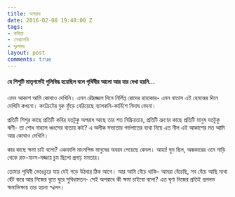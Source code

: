 ```yaml
---
title: অপরাধ
date: 2016-02-08 19:40:00 Z
tags:
- কবিতা
- লেখালেখি
- দুঃসময়
layout: post
comments: true
---
```


#### যে শিশুটি মাতৃগর্ভেই গুলিবিদ্ধ হয়েছিল বলে পৃথিবীর আলো আর যার দেখা হয়নি... ####

এমন আকাশ আমি কোথাও দেখিনি।
এমন রৌদ্রজ্জল দিনে নির্লিপ্ত রোদের হাহাকার-
এমন বাতাস এই হেমন্তের দিনে
দেখিনি কখনো।
কংক্রিটের বুক ফুঁড়ে বেরিয়েছে
ব্যালকনি-কার্নিশে নিদাঘ বেদনা।

প্রতিটি শিশুর কাছে প্রতিটি কবির
যতটুকু অপরাধ আছে
তার শত নিষ্ক্রিয়তায়,
প্রতিটি ভ্রুণের কাছে প্রতিটি মানুষ
যতটুকু ঋণী-
তা শোধ নাহলে ধ্বংসের ব্যত্যয় কই?
এ অলীক সভ্যতায় গর্ভপাতের ব্যথা নিয়ে
এত নীল এই আকাশের মত
আমি আর কোথাও দেখিনি।

কার কাছে ক্ষমা চাই বলো?
একফালি মাংসপিন্ড
মানুষের অবয়ব পেয়েছে কেবল।
আহা! ঘুম ছিল,
অন্ধকারের ওমে
নাড়ি থেকে রক্ত-মাংস-মজ্জায়
চুম ছিলো
প্রগাঢ় মমতার।

তোমার পৃথিবী
ভেঙেচুরে যায় যেই
গড়ে উঠবার ঠিক আগে।
আর আমি বেঁচে থাকি-
আমরা বেঁচেছি, সব বেঁচে আছি
মাথা হেঁট করে আর
নিজের বৃত্তে ঘুরে সুবিধামতন-
সেই অপরাধে
কী ক্ষমা চাইবো বলো?
এত ঘৃণা নিজের প্রতিই
প্রগলভ ক্ষমাভিক্ষায় তার হয়না স্খলন।
